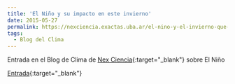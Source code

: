 ```yaml
---
title: 'El Niño y su impacto en este invierno'
date: 2015-05-27
permalink: https://nexciencia.exactas.uba.ar/el-nino-y-el-invierno-que-se-viene
tags:
  - Blog del Clima
---
```



Entrada en el Blog de Clima de [Nex Ciencia](https://nexciencia.exactas.uba.ar){:target="_blank"} sobre El Niño

[Entrada](https://nexciencia.exactas.uba.ar/el-nino-y-el-invierno-que-se-viene){:target="_blank"}

